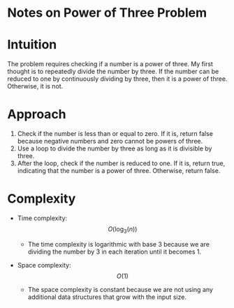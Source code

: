 # **Notes on Power of Three Problem**

# Intuition

The problem requires checking if a number is a power of three. My first thought is to repeatedly divide the number by three. If the number can be reduced to one by continuously dividing by three, then it is a power of three. Otherwise, it is not.

# Approach

1. Check if the number is less than or equal to zero. If it is, return false because negative numbers and zero cannot be powers of three.
2. Use a loop to divide the number by three as long as it is divisible by three.
3. After the loop, check if the number is reduced to one. If it is, return true, indicating that the number is a power of three. Otherwise, return false.

# Complexity

- Time complexity: $$O(\log_3(n))$$
  - The time complexity is logarithmic with base 3 because we are dividing the number by 3 in each iteration until it becomes 1.

- Space complexity: $$O(1)$$

  - The space complexity is constant because we are not using any additional data structures that grow with the input size.
